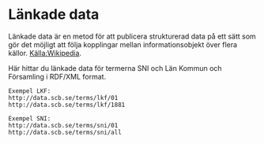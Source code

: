 # Länkade data
Länkade data är en metod för att publicera strukturerad data på ett sätt som gör det möjligt att följa kopplingar mellan informationsobjekt över flera källor. [Källa:Wikipedia](https://sv.wikipedia.org/wiki/L%C3%A4nkade_data] "Källa").

Här hittar du länkade data för termerna SNI och Län Kommun och Församling i RDF/XML format.

```
Exempel LKF:
http://data.scb.se/terms/lkf/01
http://data.scb.se/terms/lkf/1881

Exempel SNI:
http://data.scb.se/terms/sni/01
http://data.scb.se/terms/sni/all
```
<!--stackedit_data:
eyJoaXN0b3J5IjpbMjA3NTk2MDc0MCwyMDIwNTk4NDIwXX0=
-->